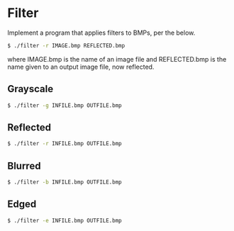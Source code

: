 # Filter

Implement a program that applies filters to BMPs, per the below.

```bash
$ ./filter -r IMAGE.bmp REFLECTED.bmp
```
where IMAGE.bmp is the name of an image file and REFLECTED.bmp is the name given to an output image file, now reflected.

## Grayscale
```bash
$ ./filter -g INFILE.bmp OUTFILE.bmp
```

## Reflected
```bash
$ ./filter -r INFILE.bmp OUTFILE.bmp
```

## Blurred
```bash
$ ./filter -b INFILE.bmp OUTFILE.bmp
```

## Edged
```bash
$ ./filter -e INFILE.bmp OUTFILE.bmp
```

